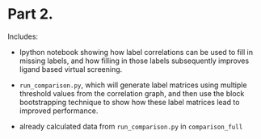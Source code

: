 # Part 2.

Includes: 
* Ipython notebook showing how label correlations can be used to fill in missing labels, and how filling in those labels subsequently improves ligand based virtual screening. 

* `run_comparison.py`, which will generate label matrices using multiple threshold values from the correlation graph, and then use the block bootstrapping technique to show how these label matrices lead to improved performance. 

* already calculated data from `run_comparison.py` in `comparison_full` 
